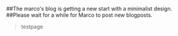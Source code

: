 ##The marco's blog is getting a new start with a minimalist design.
##Please wait for a while for Marco to post new blogposts.
>testpage

